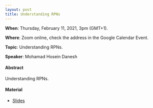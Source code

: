 ```yaml
---
layout: post
title: Understanding RPNs
---
```


**When**:  Thursday, February 11, 2021, 3pm (GMT+1).

**Where**: Zoom online, check the address in the Google Calendar Event.

**Topic**: Understanding RPNs.

**Speaker**: Mohamad Hosein Danesh

#### Abstract
Understanding RPNs.

#### Material
- [Slides](https://drive.google.com/file/d/13mRgVumPXVnA5O2z9isAmbXkBt34Mg7g/view?usp=sharing)